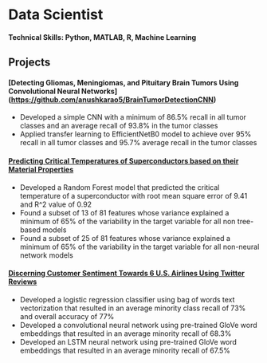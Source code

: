 # Data Scientist

#### Technical Skills: Python, MATLAB, R, Machine Learning 

## Projects 

#### [Detecting Gliomas, Meningiomas, and Pituitary Brain Tumors Using Convolutional Neural Networks] (https://github.com/anushkarao5/BrainTumorDetectionCNN)
- Developed a simple CNN with a minimum of 86.5% recall in all tumor classes and an average recall of 93.8% in the tumor classes
- Applied transfer learning to EfficientNetB0 model to achieve over 95% recall in all tumor classes and 95.7% average recall in the tumor classes

#### [Predicting Critical Temperatures of Superconductors based on their Material Properties](https://github.com/anushkarao5/SuperconductorRegressionAnalysis?tab=readme-ov-file)
- Developed a Random Forest model that predicted the critical temperature of a superconductor with root mean square error of 9.41 and R^2 value of 0.92
- Found a subset of 13 of 81 features whose variance explained a minimum of 65% of the variability in the target variable for all non tree-based models
- Found a subset of 25 of 81 features whose variance explained a minimum of 65% of the variability in the target variable for all non-neural network models

#### [Discerning Customer Sentiment Towards 6 U.S. Airlines Using Twitter Reviews](https://github.com/anushkarao5/USAirlinesSentimentAnalysis?tab=readme-ov-file)

- Developed a logistic regression classifier using bag of words text vectorization that resulted in an average minority class recall of 73% and overall accuracy of 77%
- Developed a convolutional neural network using pre-trained GloVe word embeddings that resulted in an average minority recall of 68.3%
- Developed an LSTM neural network using pre-trained GloVe word embeddings that resulted in an average minority recall of 67.5%




